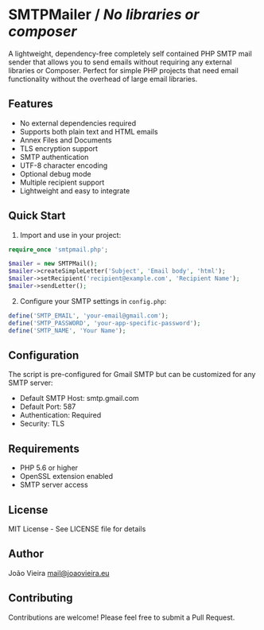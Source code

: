 # SMTPMailer   / *No libraries or composer*

A lightweight, dependency-free completely self contained PHP SMTP mail sender that allows you to send emails without requiring any external libraries or Composer. Perfect for simple PHP projects that need email functionality without the overhead of large email libraries.


## Features

- No external dependencies required
- Supports both plain text and HTML emails
- Annex Files and Documents
- TLS encryption support
- SMTP authentication
- UTF-8 character encoding
- Optional debug mode
- Multiple recipient support
- Lightweight and easy to integrate

## Quick Start

1. Import and use in your project:
```php
require_once 'smtpmail.php';

$mailer = new SMTPMail();
$mailer->createSimpleLetter('Subject', 'Email body', 'html');
$mailer->setRecipient('recipient@example.com', 'Recipient Name');
$mailer->sendLetter();
```
2. Configure your SMTP settings in `config.php`:
```php
define('SMTP_EMAIL', 'your-email@gmail.com');
define('SMTP_PASSWORD', 'your-app-specific-password');
define('SMTP_NAME', 'Your Name');
```

## Configuration

The script is pre-configured for Gmail SMTP but can be customized for any SMTP server:

- Default SMTP Host: smtp.gmail.com
- Default Port: 587
- Authentication: Required
- Security: TLS

## Requirements

- PHP 5.6 or higher
- OpenSSL extension enabled
- SMTP server access

## License

MIT License - See LICENSE file for details

## Author

João Vieira <mail@joaovieira.eu>

## Contributing

Contributions are welcome! Please feel free to submit a Pull Request.
